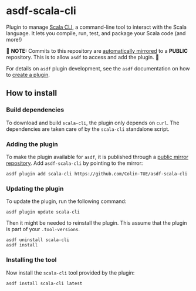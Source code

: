 # asdf-scala-cli

Plugin to manage [Scala CLI](https://github.com/VirtusLab/scala-cli), a command-line tool to interact with the Scala language. It lets you compile, run, test, and package your Scala code (and more!)

:rotating_light: **NOTE:** Commits to this repository are [automatically mirrored](https://docs.gitlab.com/ee/user/project/repository/mirror/) to a **PUBLIC** repository. This is to allow `asdf` to access and add the plugin. :rotating_light:

For details on `asdf` plugin development, see the `asdf` documentation on how to [create a plugin](https://asdf-vm.com/plugins/create.html).

## How to install

### Build dependencies

To download and build `scala-cli`, the plugin only depends on `curl`. The dependencies are taken care of by the `scala-cli` standalone script.

### Adding the plugin

To make the plugin available for `asdf`, it is published through a [public mirror repository](https://github.com/Colin-TUE/asdf-scala-cli). Add `asdf-scala-cli` by pointing to the mirror:

```shell
asdf plugin add scala-cli https://github.com/Colin-TUE/asdf-scala-cli
```

### Updating the plugin

To update the plugin, run the following command:

```shell
asdf plugin update scala-cli
```

Then it might be needed to reinstall the plugin.
This assume that the plugin is part of your `.tool-versions`.

```shell
asdf uninstall scala-cli
asdf install
```

### Installing the tool

Now install the `scala-cli` tool provided by the plugin:

```shell
asdf install scala-cli latest
```
